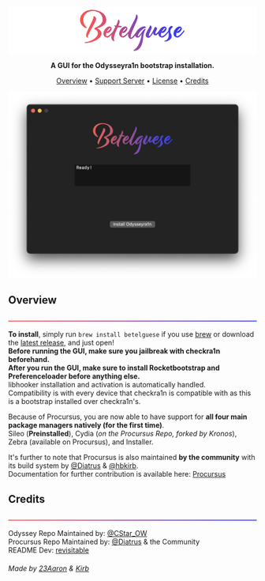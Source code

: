 <p align="center">
    <img align=center src="assets/banner.png" alt="Betelguese Logo" /></br>
</p>

<p align="center">
    <strong>A GUI for the Odysseyra1n bootstrap installation.</strong></br>
</p>

<p align="center">
    <a href="#overview">Overview</a> •
    <a href="https://discord.gg/Udn4kQg">Support Server</a> •
    <a href="https://choosealicense.com/licenses/gpl-3.0/">License</a> •
    <a href="#credits">Credits</a>
</p>

<p align="center">
    <a href="#"><img src="assets/screenshot.png" alt="screenshot" width="650"></a>
</p>



## Overview
<a href="#"><img src="assets/separator.png" alt=""></a>

**To install**, simply run `brew install betelguese` if you use [brew](https://docs.brew.sh/Installation) or download the [latest release](https://github.com/23Aaron/Betelguese/releases), and just open!<br/>
**Before running the GUI, make sure you jailbreak with checkra1n beforehand.**<br/>
**After you run the GUI, make sure to install Rocketbootstrap and Preferenceloader before anything else.**<br/>
libhooker installation and activation is automatically handled.<br/>
Compatibility is with every device that checkra1n is compatible with as this is a bootstrap installed over checkra1n's.<br/>

Because of Procursus, you are now able to have support for **all four main package managers natively (for the first time)**.<br/>
Sileo (**Preinstalled**), Cydia (*on the Procursus Repo, forked by Kronos*), Zebra (available on Procursus), and Installer.<br/>

It's further to note that Procursus is also maintained **by the community** with its build system by [@Diatrus](https://twitter.com/Diatrus) & [@hbkirb](https://twitter.com/hbkirb).<br/>
Documentation for further contribution is available here: [Procursus](https://github.com/ProcursusTeam/Procursus)


## Credits
<a href="#"><img src="assets/separator.png" alt=""></a>

Odyssey Repo Maintained by: [@CStar_OW](https://twitter.com/CStar_OW)<br/>
Procursus Repo Maintained by: [@Diatrus](https://twitter.com/Diatrus) & the Community<br/>
README Dev: [revisitable](https://github.com/revisitable)
###### Made by [23Aaron](https://github.com/23Aaron) & [Kirb](https://github.com/kirb)